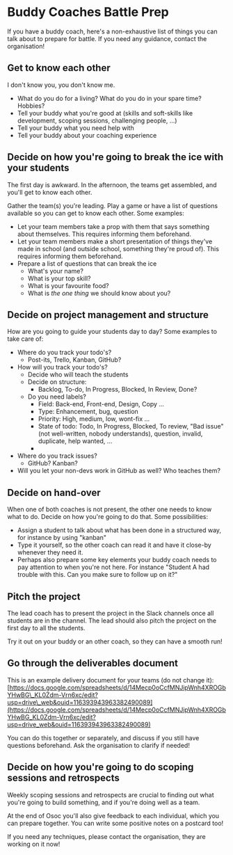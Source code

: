 # Buddy Coaches Battle Prep

If you have a buddy coach, here's a non-exhaustive list of things you can talk about to prepare for battle. If you need any guidance, contact the organisation!

## Get to know each other

I don't know you, you don't know me.

* What do you do for a living? What do you do in your spare time? Hobbies?
* Tell your buddy what you're good at \(skills and soft-skills like development, scoping sessions, challenging people, ...\)
* Tell your buddy what you need help with
* Tell your buddy about your coaching experience

## Decide on how you're going to break the ice with your students

The first day is awkward. In the afternoon, the teams get assembled, and you'll get to know each other.

Gather the team\(s\) you're leading. Play a game or have a list of questions available so you can get to know each other. Some examples:

* Let your team members take a prop with them that says something about themselves. This requires informing them beforehand.
* Let your team members make a short presentation of things they've made in school \(and outside school, something they're proud of\). This requires informing them beforehand.
* Prepare a list of questions that can break the ice
  * What's your name?
  * What is your top skill?
  * What is your favourite food?
  * What is _the one thing_ we should know about you?

## Decide on project management and structure

How are you going to guide your students day to day? Some examples to take care of:

* Where do you track your todo's?
  * Post-its, Trello, Kanban, GitHub?
* How will you track your todo's?
  * Decide who will teach the students
  * Decide on structure:
    * Backlog, To-do, In Progress, Blocked, In Review, Done?
  * Do you need labels?
    * Field: Back-end, Front-end, Design, Copy ...
    * Type: Enhancement, bug, question
    * Priority: High, medium, low, wont-fix ...
    * State of todo: Todo, In Progress, Blocked, To review, "Bad issue" \(not well-written, nobody understands\), question, invalid, duplicate, help wanted, ...
    * 
* Where do you track issues?
  * GitHub? Kanban?
* Will you let your non-devs work in GitHub as well? Who teaches them?

## Decide on hand-over

When one of both coaches is not present, the other one needs to know what to do. Decide on how you're going to do that. Some possibilities:

* Assign a student to talk about what has been done in a structured way, for instance by using "kanban"
* Type it yourself, so the other coach can read it and have it close-by whenever they need it.
* Perhaps also prepare some key elements your buddy coach needs to pay attention to when you're not here. For instance "Student A had trouble with this. Can you make sure to follow up on it?"

## Pitch the project

The lead coach has to present the project in the Slack channels once all students are in the channel. The lead should also pitch the project on the first day to all the students.

Try it out on your buddy or an other coach, so they can have a smooth run!



## Go through the deliverables document

This is an example delivery document for your teams \(do not change it\): [https://docs.google.com/spreadsheets/d/14Mecp0oCcfMNJipWnh4XROGbYHwBG\_KL0Zdm-Vrn6xc/edit?usp=drive\_web&ouid=116393943963382490089](https://docs.google.com/spreadsheets/d/14Mecp0oCcfMNJipWnh4XROGbYHwBG_KL0Zdm-Vrn6xc/edit?usp=drive_web&ouid=116393943963382490089)

You can do this together or separately, and discuss if you still have questions beforehand. Ask the organisation to clarify if needed!

## Decide on how you're going to do scoping sessions and retrospects

Weekly scoping sessions and retrospects are crucial to finding out what you're going to build something, and if you're doing well as a team.

At the end of Osoc you'll also give feedback to each individual, which you can prepare together. You can write some positive notes on a postcard too!

If you need any techniques, please contact the organisation, they are working on it now!

